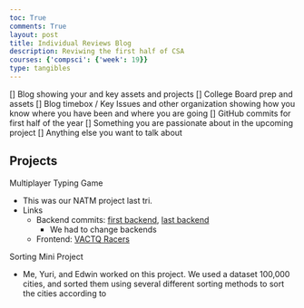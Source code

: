 ```yaml
---
toc: True
comments: True
layout: post
title: Individual Reviews Blog
description: Reviwing the first half of CSA
courses: {'compsci': {'week': 19}}
type: tangibles
---
```


[] Blog showing your and  key assets and projects
[] College Board prep and assets
[] Blog timebox / Key Issues and other organization showing how you know where you have been and where you are going 
[] GitHub commits for first half of the year
[] Something you are passionate about in the upcoming project
[] Anything else you want to talk about

## Projects
Multiplayer Typing Game
* This was our NATM project last tri. 
* Links
    * Backend commits: [first backend](https://github.com/BobTheFarmer/VACTQ-Backend/graphs/contributors?from=2023-09-24&to=2024-01-17&type=c), [last backend](https://github.com/BobTheFarmer/VACTQ-Backend4/graphs/contributors?from=2023-09-24&to=2024-01-17&type=c)
        * We had to change backends
    * Frontend: [VACTQ Racers](https://bobthefarmer.github.io/VACTQ-Typing-Game/)

Sorting Mini Project
* Me, Yuri, and Edwin worked on this project. We used a dataset 100,000 cities, and sorted them using several different sorting methods to sort the cities according to 